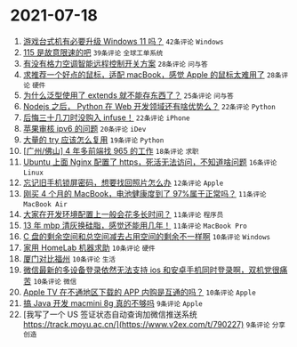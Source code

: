 # 2021-07-18

1. [游戏台式机有必要升级 Windows 11 吗？](https://www.v2ex.com/t/790184) `42条评论` `Windows`
1. [115 是故意限速的吧](https://www.v2ex.com/t/790160) `39条评论` `全球工单系统`
1. [有没有格力空调智能远程控制开关方案](https://www.v2ex.com/t/790154) `28条评论` `问与答`
1. [求推荐一个好点的鼠标，适配 macBook，感觉 Apple 的鼠标太难用了](https://www.v2ex.com/t/790186) `28条评论` `硬件`
1. [为什么泛型使用了 extends 就不能存东西了？](https://www.v2ex.com/t/790199) `25条评论` `问与答`
1. [Nodejs 之后， Python 在 Web 开发领域还有啥优势么？](https://www.v2ex.com/t/790207) `22条评论` `Python`
1. [后悔三十几刀时没购入 infuse！](https://www.v2ex.com/t/790220) `22条评论` `iPhone`
1. [苹果审核 ipv6 的问题](https://www.v2ex.com/t/790224) `20条评论` `iDev`
1. [大量的 try 应该怎么复用](https://www.v2ex.com/t/790153) `19条评论` `Python`
1. [[广州/佛山] 4 年多前端找 965 的工作](https://www.v2ex.com/t/790175) `18条评论` `求职`
1. [Ubuntu 上面 Nginx 配置了 https，死活无法访问，不知道啥问题](https://www.v2ex.com/t/790169) `16条评论` `Linux`
1. [忘记旧手机锁屏密码，想要找回照片怎么办](https://www.v2ex.com/t/790189) `12条评论` `Apple`
1. [刚买 4 个月的 MacBook，电池健康度到了 97%属于正常吗？](https://www.v2ex.com/t/790264) `11条评论` `MacBook Air`
1. [大家在开发环境配置上一般会花多长时间？](https://www.v2ex.com/t/790257) `11条评论` `程序员`
1. [13 年 mbp 清灰换硅脂，感觉还能用几年！](https://www.v2ex.com/t/790166) `11条评论` `MacBook Pro`
1. [C 盘的剩余空间和总空间减去占用空间的剩余不一样啊](https://www.v2ex.com/t/790245) `10条评论` `Windows`
1. [家用 HomeLab 机器求助](https://www.v2ex.com/t/790180) `10条评论` `硬件`
1. [厦门对比福州](https://www.v2ex.com/t/790174) `10条评论` `生活`
1. [微信最新的多设备登录依然无法支持 ios 和安卓手机同时登录啊，双机党很痛苦](https://www.v2ex.com/t/790170) `10条评论` `微信`
1. [Apple TV 在不通地区下载的 APP 内购是互通的吗？](https://www.v2ex.com/t/790167) `10条评论` `Apple`
1. [搞 Java 开发 macmini 8g 真的不够吗](https://www.v2ex.com/t/790243) `9条评论` `Apple`
1. [我写了一个 US 签证状态自动查询加微信推送系统 https://track.moyu.ac.cn/](https://www.v2ex.com/t/790227) `9条评论` `分享创造`
